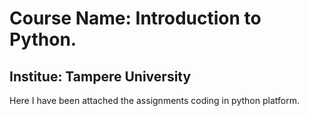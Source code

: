 # Course Name: Introduction to Python.
## Institue: Tampere University
Here I have been attached the assignments coding in python platform. 
